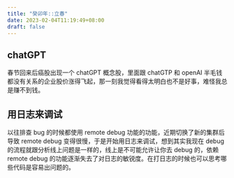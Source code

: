 ```yaml
---
title: "癸卯年::立春"
date: 2023-02-04T11:19:49+08:00
draft: false
---
```


## chatGPT

春节回来后癌股出现一个 chatGPT 概念股，里面跟 chatGTP 和 openAI 半毛钱都没有关系的企业股价涨得飞起，那一刻我觉得看得太明白也不是好事，难怪我总是赚不到钱。

## 用日志来调试

以往排查 bug 的时候都使用 remote debug 功能的功能，近期切换了新的集群后导致 remote debug 变得很慢，于是开始用日志来调试，想到其实我现在 debug 的流程就跟分析线上问题是一样的，线上是不可能允许让你去 debug 的，依赖 remote debug 的功能逐渐失去了对日志的敏锐度。在打日志的时候也可以思考哪些代码是容易出问题的。